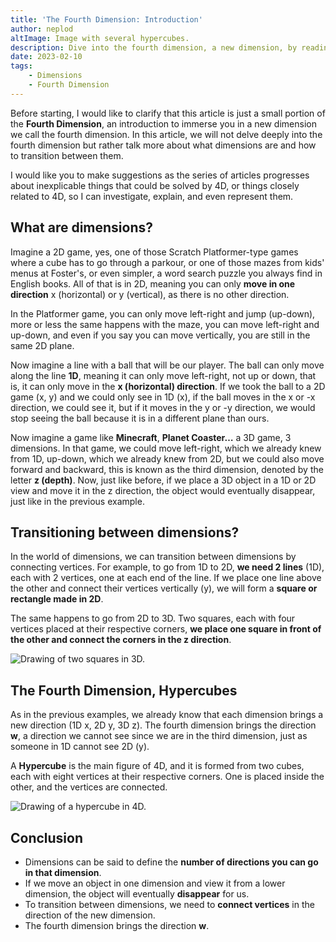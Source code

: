 ```yaml
---
title: 'The Fourth Dimension: Introduction'
author: neplod
altImage: Image with several hypercubes.
description: Dive into the fourth dimension, a new dimension, by reading this article.
date: 2023-02-10
tags:
    - Dimensions
    - Fourth Dimension
---
```


Before starting, I would like to clarify that this article is just a small portion of the **Fourth Dimension**, an introduction to immerse you in a new dimension we call the fourth dimension. In this article, we will not delve deeply into the fourth dimension but rather talk more about what dimensions are and how to transition between them.

I would like you to make suggestions as the series of articles progresses about inexplicable things that could be solved by 4D, or things closely related to 4D, so I can investigate, explain, and even represent them.

## What are dimensions?

Imagine a 2D game, yes, one of those Scratch Platformer-type games where a cube has to go through a parkour, or one of those mazes from kids' menus at Foster's, or even simpler, a word search puzzle you always find in English books. All of that is in 2D, meaning you can only **move in one direction** x (horizontal) or y (vertical), as there is no other direction.

In the Platformer game, you can only move left-right and jump (up-down), more or less the same happens with the maze, you can move left-right and up-down, and even if you say you can move vertically, you are still in the same 2D plane.

Now imagine a line with a ball that will be our player. The ball can only move along the line **1D**, meaning it can only move left-right, not up or down, that is, it can only move in the **x (horizontal) direction**. If we took the ball to a 2D game (x, y) and we could only see in 1D (x), if the ball moves in the x or -x direction, we could see it, but if it moves in the y or -y direction, we would stop seeing the ball because it is in a different plane than ours.

Now imagine a game like **Minecraft**, **Planet Coaster…** a 3D game, 3 dimensions. In that game, we could move left-right, which we already knew from 1D, up-down, which we already knew from 2D, but we could also move forward and backward, this is known as the third dimension, denoted by the letter **z (depth)**. Now, just like before, if we place a 3D object in a 1D or 2D view and move it in the z direction, the object would eventually disappear, just like in the previous example.

## Transitioning between dimensions?

In the world of dimensions, we can transition between dimensions by connecting vertices. For example, to go from 1D to 2D, **we need 2 lines** (1D), each with 2 vertices, one at each end of the line. If we place one line above the other and connect their vertices vertically (y), we will form a **square or rectangle made in 2D**.

The same happens to go from 2D to 3D. Two squares, each with four vertices placed at their respective corners, **we place one square in front of the other and connect the corners in the z direction**.

![Drawing of two squares in 3D.](/images/contenido/la-cuarta-dimension-introduccion/cuadrados)

## The Fourth Dimension, Hypercubes

As in the previous examples, we already know that each dimension brings a new direction (1D x, 2D y, 3D z). The fourth dimension brings the direction **w**, a direction we cannot see since we are in the third dimension, just as someone in 1D cannot see 2D (y).

A **Hypercube** is the main figure of 4D, and it is formed from two cubes, each with eight vertices at their respective corners. One is placed inside the other, and the vertices are connected.

![Drawing of a hypercube in 4D.](/images/contenido/la-cuarta-dimension-introduccion/hipercubo-4d)

## Conclusion

- Dimensions can be said to define the **number of directions you can go in that dimension**.
- If we move an object in one dimension and view it from a lower dimension, the object will eventually **disappear** for us.
- To transition between dimensions, we need to **connect vertices** in the direction of the new dimension.
- The fourth dimension brings the direction **w**.